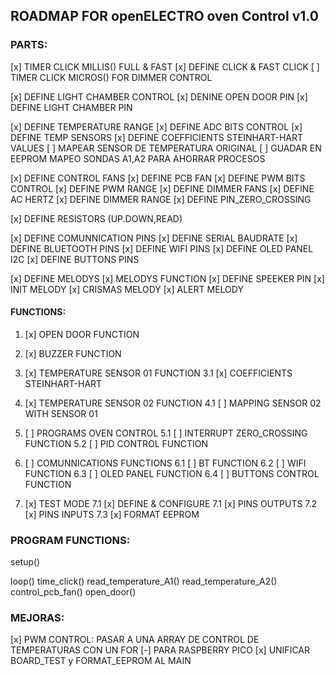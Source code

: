 ## ROADMAP FOR openELECTRO oven Control v1.0

### PARTS:

[x] TIMER CLICK MILLIS() FULL & FAST
    [x] DEFINE CLICK & FAST CLICK
[ ] TIMER CLICK MICROS() FOR DIMMER CONTROL

[x] DEFINE LIGHT CHAMBER CONTROL
    [x] DENINE OPEN DOOR PIN
    [x] DEFINE LIGHT CHAMBER PIN

[x] DEFINE TEMPERATURE RANGE
    [x] DEFINE ADC BITS CONTROL
    [x] DEFINE TEMP SENSORS
    [x] DEFINE COEFFICIENTS STEINHART-HART VALUES
    [ ] MAPEAR SENSOR DE TEMPERATURA ORIGINAL
    [ ] GUADAR EN EEPROM MAPEO SONDAS A1,A2 PARA AHORRAR PROCESOS

[x] DEFINE CONTROL FANS
    [x] DEFINE PCB FAN
        [x] DEFINE PWM BITS CONTROL
        [x] DEFINE PWM RANGE
    [x] DEFINE DIMMER FANS
        [x] DEFINE AC HERTZ
        [x] DEFINE DIMMER RANGE
        [x] DEFINE PIN_ZERO_CROSSING

[x] DEFINE RESISTORS (UP.DOWN,READ)

[x] DEFINE COMUNNICATION PINS
    [x] DEFINE SERIAL BAUDRATE
    [x] DEFINE BLUETOOTH PINS
    [x] DEFINE WIFI PINS
    [x] DEFINE OLED PANEL I2C
    [x] DEFINE BUTTONS PINS

[x] DEFINE MELODYS
    [x] MELODYS FUNCTION
    [x] DEFINE SPEEKER PIN
    [x] INIT MELODY
    [x] CRISMAS MELODY
    [x] ALERT MELODY

#### FUNCTIONS:

1. [x] OPEN DOOR FUNCTION
2. [x] BUZZER FUNCTION

3. [x] TEMPERATURE SENSOR 01 FUNCTION
   3.1 [x] COEFFICIENTS STEINHART-HART

4. [x] TEMPERATURE SENSOR 02 FUNCTION
   4.1 [ ] MAPPING SENSOR 02 WITH SENSOR 01

5. [ ] PROGRAMS OVEN CONTROL
   5.1 [ ] INTERRUPT ZERO_CROSSING FUNCTION
   5.2 [ ] PID CONTROL FUNCTION

6. [ ] COMUNNICATIONS FUNCTIONS
   6.1 [ ] BT FUNCTION
   6.2 [ ] WIFI FUNCTION
   6.3 [ ] OLED PANEL FUNCTION
   6.4 [ ] BUTTONS CONTROL FUNCTION

7. [x]  TEST MODE
    7.1 [x] DEFINE & CONFIGURE
    7.1 [x] PINS OUTPUTS
    7.2 [x] PINS INPUTS
    7.3 [x] FORMAT EEPROM


### PROGRAM FUNCTIONS:

setup()

loop()
    time_click()
    read_temperature_A1()
    read_temperature_A2()
    control_pcb_fan()
    open_door()

### MEJORAS:

[x] PWM CONTROL: PASAR A UNA ARRAY DE CONTROL DE TEMPERATURAS CON UN FOR
[-] PARA RASPBERRY PICO
[x] UNIFICAR BOARD_TEST y FORMAT_EEPROM AL MAIN


